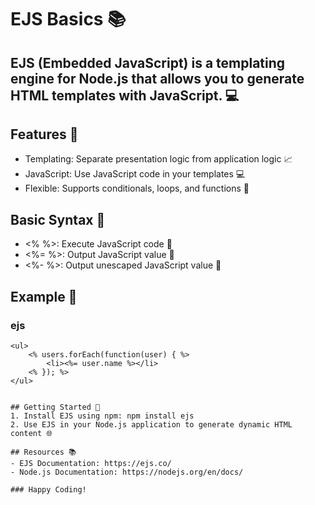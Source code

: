 # EJS Basics 📚

## EJS (Embedded JavaScript) is a templating engine for Node.js that allows you to generate HTML templates with JavaScript. 💻

## Features 🚀
- Templating: Separate presentation logic from application logic 📈
- JavaScript: Use JavaScript code in your templates 💻
- Flexible: Supports conditionals, loops, and functions 🔁

## Basic Syntax 📝
- <% %>: Execute JavaScript code 🤖
- <%= %>: Output JavaScript value 📝
- <%- %>: Output unescaped JavaScript value 📝

## Example 📄

### ejs 
``` <h1><%= title %></h1>
<ul>
    <% users.forEach(function(user) { %>
        <li><%= user.name %></li>
    <% }); %>
</ul>  


## Getting Started 🚀
1. Install EJS using npm: npm install ejs
2. Use EJS in your Node.js application to generate dynamic HTML content 🌐

## Resources 📚
- EJS Documentation: https://ejs.co/
- Node.js Documentation: https://nodejs.org/en/docs/

### Happy Coding!